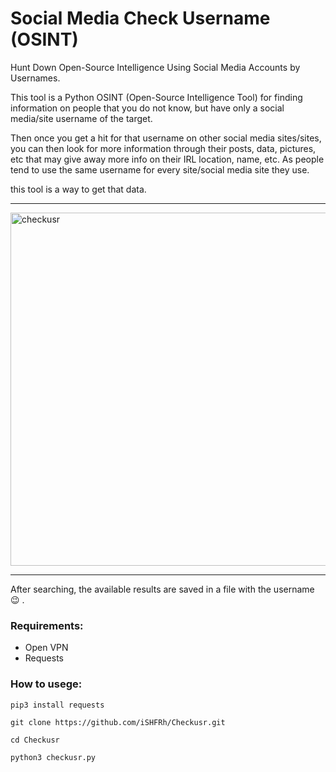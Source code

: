 # Social Media Check Username (OSINT)

Hunt Down Open-Source Intelligence Using Social Media Accounts by Usernames.

This tool is a Python OSINT (Open-Source Intelligence Tool) for finding information on people that you do not know, but have only a social media/site username of the target.

Then once you get a hit for that username on other social media sites/sites, you can then look for more information through their posts, data, pictures, etc that may give away more info on their IRL location, name, etc. As people tend to use the same username for every site/social media site they use.

this tool is a way to get that data.

---
<img width="565" alt="checkusr" src="https://user-images.githubusercontent.com/66571054/91638739-3e178700-ea1a-11ea-88c6-9dc3e820c663.png">

---

After searching, the available results are saved in a file with the username 😉 .

### Requirements:

- Open VPN
- Requests

### How to usege:
`pip3 install requests`

`git clone https://github.com/iSHFRh/Checkusr.git`

`cd Checkusr`

`python3 checkusr.py`
